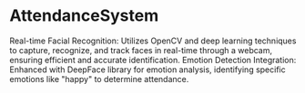 # AttendanceSystem
Real-time Facial Recognition: Utilizes OpenCV and deep learning techniques to capture, recognize, and track faces in real-time through a webcam, ensuring efficient and accurate identification.  Emotion Detection Integration: Enhanced with DeepFace library for emotion analysis, identifying specific emotions like "happy" to determine attendance.
